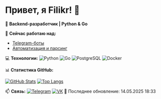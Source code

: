 # Привет, я Filikr! 👋
🚀 **Backend-разработчик | Python & Go**

🔭 **Сейчас работаю над:**
- [Telegram-боты](https://github.com/thefilikr?tab=repositories)
- [Автоматизация и парсинг](https://github.com/thefilikr/parser)


💻 **Технологии:**
![Python](https://img.shields.io/badge/-Python-3776AB?logo=python&logoColor=white)
![Go](https://img.shields.io/badge/-Go-00ADD8?logo=go&logoColor=white)
![PostgreSQL](https://img.shields.io/badge/-PostgreSQL-4169E1?logo=postgresql&logoColor=white)
![Docker](https://img.shields.io/badge/-Docker-2496ED?logo=docker&logoColor=white)

📊 **Статистика GitHub:**


[![GitHub Stats](https://github-readme-stats.vercel.app/api?username=thefilikr&show_icons=true&theme=dracula)](https://github.com/thefilikr)
[![Top Langs](https://github-readme-stats.vercel.app/api/top-langs/?username=thefilikr&layout=compact&theme=dracula)](https://github.com/thefilikr)

📫 **Связь:**
[![Telegram](https://img.shields.io/badge/-Telegram-0088cc?logo=telegram)](https://t.me/thefilikr)
[![VK](https://img.shields.io/badge/-VK-0077FF?logo=vk)](https://vk.com/thefilikr)
🔄 Последнее обновление: 14.05.2025 18:33
